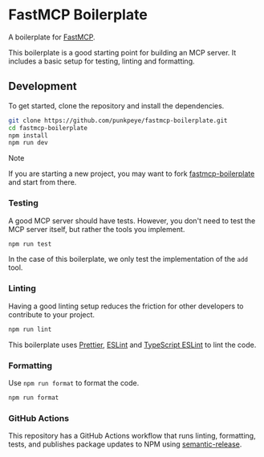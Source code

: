 # FastMCP Boilerplate

A boilerplate for [FastMCP](https://github.com/punkpeye/fastmcp).

This boilerplate is a good starting point for building an MCP server. It includes a basic setup for testing, linting and formatting.

## Development

To get started, clone the repository and install the dependencies.

```bash
git clone https://github.com/punkpeye/fastmcp-boilerplate.git
cd fastmcp-boilerplate
npm install
npm run dev
```

> [!NOTE]
> If you are starting a new project, you may want to fork [fastmcp-boilerplate](https://github.com/punkpeye/fastmcp-boilerplate) and start from there.

### Testing

A good MCP server should have tests. However, you don't need to test the MCP server itself, but rather the tools you implement.

```bash
npm run test
```

In the case of this boilerplate, we only test the implementation of the `add` tool.

### Linting

Having a good linting setup reduces the friction for other developers to contribute to your project.

```bash
npm run lint
```

This boilerplate uses [Prettier](https://prettier.io/), [ESLint](https://eslint.org/) and [TypeScript ESLint](https://typescript-eslint.io/) to lint the code.

### Formatting

Use `npm run format` to format the code.

```bash
npm run format
```

### GitHub Actions

This repository has a GitHub Actions workflow that runs linting, formatting, tests, and publishes package updates to NPM using [semantic-release](https://semantic-release.gitbook.io/semantic-release/).